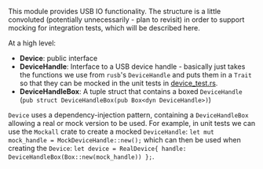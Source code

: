 This module provides USB IO functionality. The structure is a little convoluted (potentially unnecessarily - plan to revisit) in order to support mocking for integration tests, which will be described here.

At a high level:
  * **Device**: public interface
  * **DeviceHandle**: Interface to a USB device handle - basically just takes the functions we use from `rusb`'s `DeviceHandle` and puts them in a `Trait` so that they can be mocked in the unit tests in [device_test.rs](device_test.rs).
  * **DeviceHandleBox**: A tuple struct that contains a boxed `DeviceHandle` (`pub struct DeviceHandleBox(pub Box<dyn DeviceHandle>)`)

`Device` uses a dependency-injection pattern, containing a `DeviceHandleBox` allowing a real or mock version to be used. For example, in unit tests we can use the `Mockall` crate to create a mocked `DeviceHandle`: `let mut mock_handle = MockDeviceHandle::new();` which can then be used when creating the `Device`: `let device = RealDevice{ handle: DeviceHandleBox(Box::new(mock_handle)) };`.